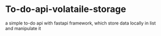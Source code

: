 # To-do-api-volataile-storage
a simple to-do api with fastapi framework, which store data locally in list and manipulate it
